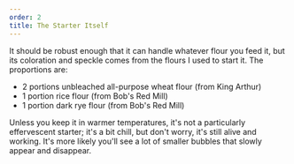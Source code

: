 ```yaml
---
order: 2
title: The Starter Itself
---
```


It should be robust enough that it can handle whatever flour you feed it, but its coloration and speckle comes from the flours I used to start it. The proportions are:
- 2 portions unbleached all-purpose wheat flour (from King Arthur)
- 1 portion rice flour (from Bob's Red Mill)
- 1 portion dark rye flour (from Bob's Red Mill)

Unless you keep it in warmer temperatures, it's not a particularly effervescent starter; it's a bit chill, but don't worry, it's still alive and working. It's more likely you'll see a lot of smaller bubbles that slowly appear and disappear.